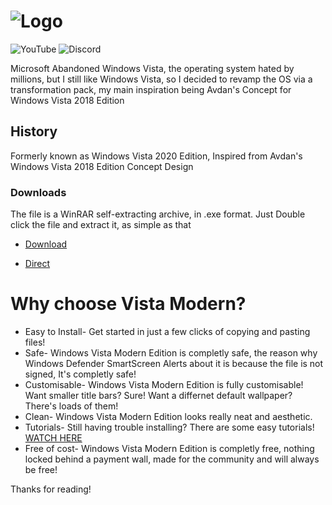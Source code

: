 # ![Logo](https://i.ibb.co/WFd4hmG/vistamodern.png)

![YouTube](https://img.shields.io/youtube/channel/subscribers/UCwhBpx4YeI5UwloKvEYZ5kw?style=social) ![Discord](https://img.shields.io/discord/715941035175575602)


Microsoft Abandoned Windows Vista, the operating system hated by millions, but I still like Windows Vista, so I decided to revamp the OS via a transformation pack, my main inspiration being Avdan's Concept for Windows Vista 2018 Edition

## History

Formerly known as Windows Vista 2020 Edition, Inspired from Avdan's Windows Vista 2018 Edition Concept Design

### Downloads

The file is a WinRAR self-extracting archive, in .exe format. Just Double click the file and extract it, as simple as that


* [Download](https://www.vistamodern.gq/#one)

* [Direct](https://github.com/techpointdev/Win-Vista-Modern-Edition/releases/download/M2/VistaModernM2.zip)


# Why choose Vista Modern?

* Easy to Install- Get started in just a few clicks of copying and pasting files!
* Safe- Windows Vista Modern Edition is completly safe, the reason why Windows Defender SmartScreen Alerts about it is because the file is not signed, It's completly safe!
* Customisable- Windows Vista Modern Edition is fully customisable! Want smaller title bars? Sure! Want a differnet default wallpaper? There's loads of them!
* Clean- Windows Vista Modern Edition looks really neat and aesthetic.
* Tutorials- Still having trouble installing? There are some easy tutorials! [WATCH HERE](https://youtu.be/v3zX_0Za_4o)
* Free of cost- Windows Vista Modern Edition is completly free, nothing locked behind a payment wall, made for the community and will always be free!

Thanks for reading!
